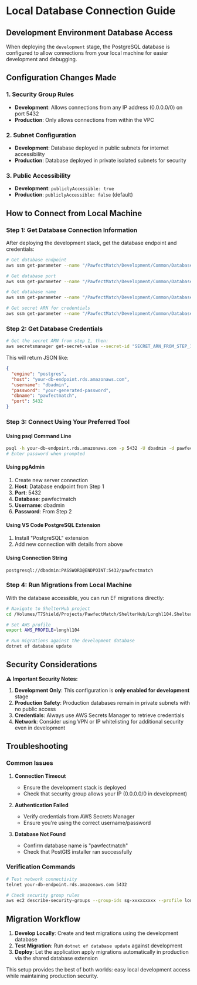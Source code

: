 # Local Database Connection Guide

## Development Environment Database Access

When deploying the `development` stage, the PostgreSQL database is configured to allow connections from your local machine for easier development and debugging.

## Configuration Changes Made

### 1. **Security Group Rules**

- **Development**: Allows connections from any IP address (0.0.0.0/0) on port 5432
- **Production**: Only allows connections from within the VPC

### 2. **Subnet Configuration**

- **Development**: Database deployed in public subnets for internet accessibility
- **Production**: Database deployed in private isolated subnets for security

### 3. **Public Accessibility**

- **Development**: `publiclyAccessible: true`
- **Production**: `publiclyAccessible: false` (default)

## How to Connect from Local Machine

### Step 1: Get Database Connection Information

After deploying the development stack, get the database endpoint and credentials:

```bash
# Get database endpoint
aws ssm get-parameter --name "/PawfectMatch/Development/Common/Database/Host" --query "Parameter.Value" --output text --profile longhl104

# Get database port
aws ssm get-parameter --name "/PawfectMatch/Development/Common/Database/Port" --query "Parameter.Value" --output text --profile longhl104

# Get database name
aws ssm get-parameter --name "/PawfectMatch/Development/Common/Database/Name" --query "Parameter.Value" --output text --profile longhl104

# Get secret ARN for credentials
aws ssm get-parameter --name "/PawfectMatch/Development/Common/Database/SecretArn" --query "Parameter.Value" --output text --profile longhl104
```

### Step 2: Get Database Credentials

```bash
# Get the secret ARN from step 1, then:
aws secretsmanager get-secret-value --secret-id "SECRET_ARN_FROM_STEP_1" --query "SecretString" --output text --profile longhl104
```

This will return JSON like:

```json
{
  "engine": "postgres",
  "host": "your-db-endpoint.rds.amazonaws.com",
  "username": "dbadmin",
  "password": "your-generated-password",
  "dbname": "pawfectmatch",
  "port": 5432
}
```

### Step 3: Connect Using Your Preferred Tool

#### Using psql Command Line

```bash
psql -h your-db-endpoint.rds.amazonaws.com -p 5432 -U dbadmin -d pawfectmatch
# Enter password when prompted
```

#### Using pgAdmin

1. Create new server connection
2. **Host**: Database endpoint from Step 1
3. **Port**: 5432
4. **Database**: pawfectmatch
5. **Username**: dbadmin
6. **Password**: From Step 2

#### Using VS Code PostgreSQL Extension

1. Install "PostgreSQL" extension
2. Add new connection with details from above

#### Using Connection String

```
postgresql://dbadmin:PASSWORD@ENDPOINT:5432/pawfectmatch
```

### Step 4: Run Migrations from Local Machine

With the database accessible, you can run EF migrations directly:

```bash
# Navigate to ShelterHub project
cd /Volumes/T7Shield/Projects/PawfectMatch/ShelterHub/Longhl104.ShelterHub

# Set AWS profile
export AWS_PROFILE=longhl104

# Run migrations against the development database
dotnet ef database update
```

## Security Considerations

⚠️ **Important Security Notes:**

1. **Development Only**: This configuration is **only enabled for development** stage
2. **Production Safety**: Production databases remain in private subnets with no public access
3. **Credentials**: Always use AWS Secrets Manager to retrieve credentials
4. **Network**: Consider using VPN or IP whitelisting for additional security even in development

## Troubleshooting

### Common Issues

1. **Connection Timeout**

   - Ensure the development stack is deployed
   - Check that security group allows your IP (0.0.0.0/0 in development)

2. **Authentication Failed**

   - Verify credentials from AWS Secrets Manager
   - Ensure you're using the correct username/password

3. **Database Not Found**
   - Confirm database name is "pawfectmatch"
   - Check that PostGIS installer ran successfully

### Verification Commands

```bash
# Test network connectivity
telnet your-db-endpoint.rds.amazonaws.com 5432

# Check security group rules
aws ec2 describe-security-groups --group-ids sg-xxxxxxxxx --profile longhl104
```

## Migration Workflow

1. **Develop Locally**: Create and test migrations using the development database
2. **Test Migration**: Run `dotnet ef database update` against development
3. **Deploy**: Let the application apply migrations automatically in production via the shared database extension

This setup provides the best of both worlds: easy local development access while maintaining production security.
